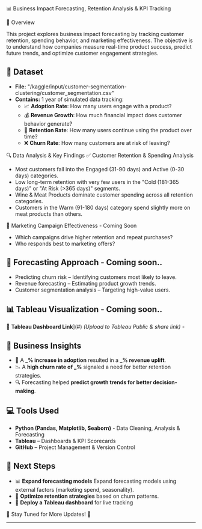 📊 Business Impact Forecasting, Retention Analysis & KPI Tracking

🚀 Overview

This project explores business impact forecasting by tracking customer retention, spending behavior, and marketing effectiveness. The objective is to understand how companies measure real-time product success, predict future trends, and optimize customer engagement strategies.

## 📂 Dataset 
- **File:** "/kaggle/input/customer-segmentation-clustering/customer_segmentation.csv"
- **Contains:** 1 year of simulated data tracking:
   - 📈 **Adoption Rate**: How many users engage with a product?
   - 💰 **Revenue Growth**: How much financial impact does customer behavior generate?
   - 🔄 **Retention Rate**: How many users continue using the product over time?
   - ❌ **Churn Rate**: How many customers are at risk of leaving?
  
🔍 Data Analysis & Key Findings
  ✅ Customer Retention & Spending Analysis
   - Most customers fall into the Engaged (31-90 days) and Active (0-30 days) categories.
   - Low long-term retention with very few users in the "Cold (181-365 days)" or "At Risk (>365 days)" segments.
   - Wine & Meat Products dominate customer spending across all retention categories.
   - Customers in the Warm (91-180 days) category spend slightly more on meat products than others.

  📢 Marketing Campaign Effectiveness - Coming Soon
   - Which campaigns drive higher retention and repeat purchases?
   - Who responds best to marketing offers?

  ## 🔮 Forecasting Approach - Coming soon..
   - Predicting churn risk – Identifying customers most likely to leave.
   - Revenue forecasting – Estimating product growth trends.
   - Customer segmentation analysis – Targeting high-value users.


## 📊 Tableau Visualization - Coming soon..
🔗 **Tableau Dashboard Link**](#) _(Upload to Tableau Public & share link)_ -  

## 📜 Business Insights
- 📌 A **_% increase in adoption** resulted in a **_% revenue uplift**.
- 📉 A **high churn rate of _%** signaled a need for better retention strategies.
- 🔍 Forecasting helped **predict growth trends for better decision-making**.

## 💻 Tools Used
- **Python (Pandas, Matplotlib, Seaborn)** - Data Cleaning, Analysis & Forecasting
- **Tableau** – Dashboards & KPI Scorecards
- **GitHub** – Project Management & Version Control

## 📢 Next Steps
- 📊 **Expand forecasting models** Expand forecasting models using external factors (marketing spend, seasonality).
- 🔄 **Optimize retention strategies** based on churn patterns.
- 🚀 **Deploy a Tableau dashboard** for live tracking

🚀 Stay Tuned for More Updates! 🚀

---
